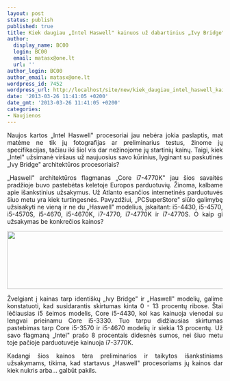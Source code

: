 ```yaml
---
layout: post
status: publish
published: true
title: Kiek daugiau „Intel Haswell" kainuos už dabartinius „Ivy Bridge"?
author:
  display_name: BC00
  login: BC00
  email: matasx@one.lt
  url: ''
author_login: BC00
author_email: matasx@one.lt
wordpress_id: 7452
wordpress_url: http://localhost/site/new/kiek_daugiau_intel_haswell_kainuo_suz_dabartinius_ivy_bridge/
date: '2013-03-26 11:41:05 +0200'
date_gmt: '2013-03-26 11:41:05 +0200'
categories:
- Naujienos
---
```

<p style="text-align: justify;">
	Naujos kartos &bdquo;Intel Haswell&quot; procesoriai jau nebėra jokia paslaptis, mat matėme ne tik jų fotografijas ar preliminarius testus, žinome jų specifikacijas, tačiau iki &scaron;iol vis dar nežinojome jų startinių kainų. Taigi, kiek &bdquo;Intel&quot; užsimanė vir&scaron;aus už naujuosius savo kūrinius, lyginant su paskutinės &bdquo;Ivy Bridge&quot; architektūros procesoriais?</p>
<p style="text-align: justify;">
	&bdquo;Haswell&quot; architektūros flagmanas &bdquo;Core i7-4770K&quot; jau &scaron;ios savaitės pradžioje buvo pastebėtas keletoje Europos parduotuvių. Žinoma, kalbame apie i&scaron;ankstinius užsakymus. Už Atlanto esančios internetinės parduotuvės &scaron;iuo metu yra kiek turtingesnės. Pavyzdžiui, &bdquo;PCSuperStore&quot; siūlo galimybę užsisakyti ne vieną ir ne du &bdquo;Haswell&quot; modelius, įskaitant: i5-4430, i5-4570, i5-4570S, i5-4670, i5-4670K, i7-4770, i7-4770K ir i7-4770S. O kaip gi užsakymas be konkrečios kainos?</p>
<p style="text-align: justify;">
	<a href="http://technews.lt/userfiles/haswellpricevsivybridgeprice.png"><img alt="" src="http://technews.lt/userfiles/haswellpricevsivybridgeprice.png" style="width: 520px; height: 135px;" /></a></p>
<p style="text-align: justify;">
	Žvelgiant į kainas tarp identi&scaron;kų &bdquo;Ivy Bridge&quot; ir &bdquo;Haswell&quot; modelių, galime konstatuoti, kad susidarantis skirtumas kinta 0 - 13 procentų ribose. &Scaron;tai lėčiausias i5 &scaron;eimos modelis, Core i5-4430, kol kas kainuoja vienodai su lengvai prieinamu Core i5-3330. Tuo tarpu didžiausias skirtumas pastebimas tarp Core i5-3570 ir i5-4670 modelių ir siekia 13 procentų. Už savo flagmaną &bdquo;Intel&quot; pra&scaron;o 8 procentais didesnės sumos, nei &scaron;iuo metu toje pačioje parduotuvėje kainuoja i7-3770K.</p>
<p style="text-align: justify;">
	Kadangi &scaron;ios kainos tėra preliminarios ir taikytos i&scaron;ankstiniams užsakymams, tikima, kad startavus &bdquo;Haswell&quot; procesoriams jų kainos dar kiek nukris arba&hellip; galbūt pakils.</p>
